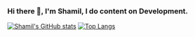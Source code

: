 ### Hi there 👋, I'm Shamil, I do content on Development.

[![Shamil's GitHub stats](https://github-readme-stats.vercel.app/api?username=rumblfn)](https://github.com/anuraghazra/github-readme-stats)
[![Top Langs](https://github-readme-stats.vercel.app/api/top-langs/?username=rumblfn&layout=compact&langs_count=7)](https://github.com/anuraghazra/github-readme-stats)
